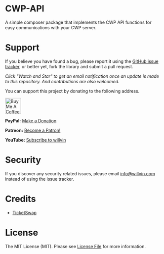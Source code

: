 # CWP-API

A simple composer package that implements the CWP API functions for easy communications with your CWP server.

# Support

If you believe you have found a bug, please report it using the [GitHub issue tracker](https://github.com/willvin313/CWP-API/issues),
or better yet, fork the library and submit a pull request.

*Click "Watch and Star" to get an email notification once an update is made to this repository. And contributions are also welcomed.*

You can support this project by donating to the following address.

<a href="https://www.buymeacoffee.com/GCWc1kS" target="_blank"><img src="https://cdn.buymeacoffee.com/buttons/default-orange.png" alt="Buy Me A Coffee" height="51px" ></a><br>

<strong>PayPal:</strong> <a href="https://paypal.me/iamwillvin">Make a Donation</a>

<strong>Patreon:</strong> <a href="https://www.patreon.com/bePatron?u=25729924" data-patreon-widget-type="become-patron-button">Become a Patron!</a>

<strong>YouTube:</strong> <a href="https://www.youtube.com/channel/UCHCEiFFWcdcXhzgePJJtIZQ">Subscribe to willvin</a>

# Security

If you discover any security related issues, please email info@willvin.com instead of using the issue tracker.

# Credits

- [TicketSwap](https://github.com/puerari)

# License

The MIT License (MIT). Please see [License File](LICENSE.md) for more information.
